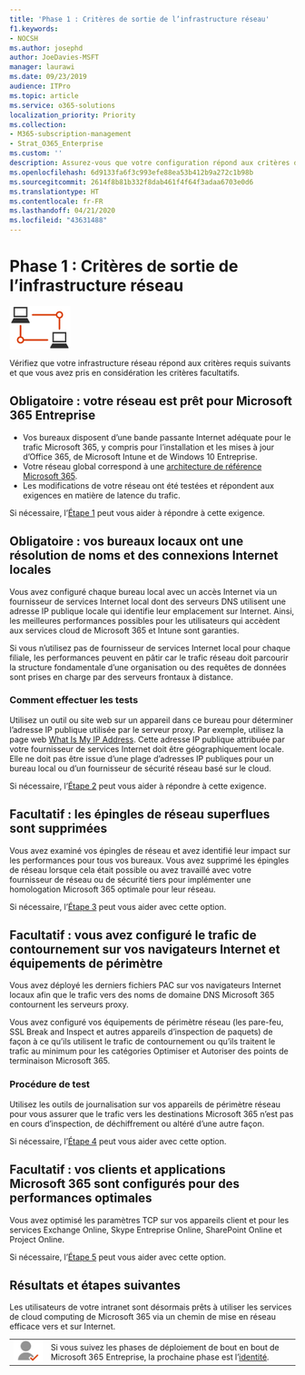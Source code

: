 ```yaml
---
title: 'Phase 1 : Critères de sortie de l’infrastructure réseau'
f1.keywords:
- NOCSH
ms.author: josephd
author: JoeDavies-MSFT
manager: laurawi
ms.date: 09/23/2019
audience: ITPro
ms.topic: article
ms.service: o365-solutions
localization_priority: Priority
ms.collection:
- M365-subscription-management
- Strat_O365_Enterprise
ms.custom: ''
description: Assurez-vous que votre configuration répond aux critères de Microsoft 365 Entreprise pour l’infrastructure réseau.
ms.openlocfilehash: 6d9133fa6f3c993efe88ea53b412b9a272c1b98b
ms.sourcegitcommit: 2614f8b81b332f8dab461f4f64f3adaa6703e0d6
ms.translationtype: HT
ms.contentlocale: fr-FR
ms.lasthandoff: 04/21/2020
ms.locfileid: "43631488"
---
```

# <a name="phase-1-networking-infrastructure-exit-criteria"></a>Phase 1 : Critères de sortie de l’infrastructure réseau

![Phase 1 : Mise en réseau](../media/deploy-foundation-infrastructure/networking_icon-small.png)

Vérifiez que votre infrastructure réseau répond aux critères requis suivants et que vous avez pris en considération les critères facultatifs.

<a name="crit-networking-step1"></a>
## <a name="required-your-network-is-ready-for-microsoft-365-enterprise"></a>Obligatoire : votre réseau est prêt pour Microsoft 365 Entreprise

- Vos bureaux disposent d’une bande passante Internet adéquate pour le trafic Microsoft 365, y compris pour l’installation et les mises à jour d’Office 365, de Microsoft Intune et de Windows 10 Entreprise.
- Votre réseau global correspond à une [architecture de référence Microsoft 365](https://docs.microsoft.com/office365/enterprise/office-365-network-connectivity-principles#BKMK_P2).
- Les modifications de votre réseau ont été testées et répondent aux exigences en matière de latence du trafic.

Si nécessaire, l’[Étape 1](networking-provide-bandwidth-cloud-services.md) peut vous aider à répondre à cette exigence.

<a name="crit-networking-step2"></a>
## <a name="required-your-local-offices-have-local-internet-connections-and-name-resolution"></a>Obligatoire : vos bureaux locaux ont une résolution de noms et des connexions Internet locales

Vous avez configuré chaque bureau local avec un accès Internet via un fournisseur de services Internet local dont des serveurs DNS utilisent une adresse IP publique locale qui identifie leur emplacement sur Internet. Ainsi, les meilleures performances possibles pour les utilisateurs qui accèdent aux services cloud de Microsoft 365 et Intune sont garanties.

Si vous n’utilisez pas de fournisseur de services Internet local pour chaque filiale, les performances peuvent en pâtir car le trafic réseau doit parcourir la structure fondamentale d’une organisation ou des requêtes de données sont prises en charge par des serveurs frontaux à distance.

### <a name="how-to-test"></a>Comment effectuer les tests
Utilisez un outil ou site web sur un appareil dans ce bureau pour déterminer l’adresse IP publique utilisée par le serveur proxy. Par exemple, utilisez la page web [What Is My IP Address](https://www.whatismypublicip.com/). Cette adresse IP publique attribuée par votre fournisseur de services Internet doit être géographiquement locale. Elle ne doit pas être issue d’une plage d’adresses IP publiques pour un bureau local ou d’un fournisseur de sécurité réseau basé sur le cloud.

Si nécessaire, l’[Étape 2](networking-dns-resolution-same-location.md) peut vous aider à répondre à cette exigence.

<a name="crit-networking-step3"></a>
## <a name="optional-unnecessary-network-hairpins-are-removed"></a>Facultatif : les épingles de réseau superflues sont supprimées

Vous avez examiné vos épingles de réseau et avez identifié leur impact sur les performances pour tous vos bureaux. Vous avez supprimé les épingles de réseau lorsque cela était possible ou avez travaillé avec votre fournisseur de réseau ou de sécurité tiers pour implémenter une homologation Microsoft 365 optimale pour leur réseau.

Si nécessaire, l’[Étape 3](networking-avoid-network-hairpins.md) peut vous aider avec cette option.


<a name="crit-networking-step4"></a>
## <a name="optional-you-have-configured-traffic-bypass-on-your-internet-browsers-and-edge-devices"></a>Facultatif : vous avez configuré le trafic de contournement sur vos navigateurs Internet et équipements de périmètre

Vous avez déployé les derniers fichiers PAC sur vos navigateurs Internet locaux afin que le trafic vers des noms de domaine DNS Microsoft 365 contournent les serveurs proxy.

Vous avez configuré vos équipements de périmètre réseau (les pare-feu, SSL Break and Inspect et autres appareils d’inspection de paquets) de façon à ce qu’ils utilisent le trafic de contournement ou qu’ils traitent le trafic au minimum pour les catégories Optimiser et Autoriser des points de terminaison Microsoft 365.


### <a name="how-to-test"></a>Procédure de test

Utilisez les outils de journalisation sur vos appareils de périmètre réseau pour vous assurer que le trafic vers les destinations Microsoft 365 n’est pas en cours d’inspection, de déchiffrement ou altéré d’une autre façon.

Si nécessaire, l’[Étape 4](networking-configure-proxies-firewalls.md) peut vous aider avec cette option.


<a name="crit-networking-step5"></a>
## <a name="optional-your-clients-and-microsoft-365-applications-are-configured-for-optimal-performance"></a>Facultatif : vos clients et applications Microsoft 365 sont configurés pour des performances optimales

Vous avez optimisé les paramètres TCP sur vos appareils client et pour les services Exchange Online, Skype Entreprise Online, SharePoint Online et Project Online.

Si nécessaire, l’[Étape 5](networking-optimize-tcp-performance.md) peut vous aider avec cette option.

## <a name="results-and-next-steps"></a>Résultats et étapes suivantes

Les utilisateurs de votre intranet sont désormais prêts à utiliser les services de cloud computing de Microsoft 365 via un chemin de mise en réseau efficace vers et sur Internet.

|||
|:-------|:-----|
|![Phase 2 - Identité](../media/deploy-foundation-infrastructure/identity_icon-small.png)| Si vous suivez les phases de déploiement de bout en bout de Microsoft 365 Entreprise, la prochaine phase est l’[identité](identity-infrastructure.md). |
